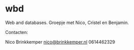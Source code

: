 wbd
===

Web and databases. Groepje met Nico, Cristel en Benjamin.

Contacten:

Nico Brinkkemper
nico@brinkkemper.nl
0614462329

